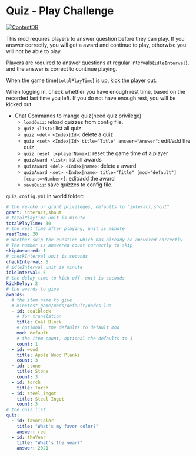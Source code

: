 # Quiz - Play Challenge

[![ContentDB](https://content.minetest.net/packages/snowyu/quiz/shields/title/)](https://content.minetest.net/packages/snowyu/quiz/)

This mod requires players to answer question before they can play. If you answer correctly, you will get a award and continue to play, otherwise you will not be able to play.

Players are required to answer questions at regular intervals(`idleInterval`), and the answer is correct to continue playing.

When the game time(`totalPlayTime`) is up, kick the player out.

When logging in, check whether you have enough rest time, based on the recorded last time you left. If you do not have enough rest, you will be kicked out.

* Chat Commands to mange quiz(need quiz privilege)
  * `loadQuiz`: reload quizzes from config file.
  * `quiz <list>`: list all quiz
  * `quiz <del> <Index|Id>`: delete a quiz
  * `quiz <set> <Index|Id> title="Title" answer="Answer"`: edit/add the quiz
  * `quiz reset [<playerName>]`: reset the game time of a player
  * `quizAward <list>`: list all awards
  * `quizAward <del> <Index|name>`: delete a award
  * `quizAward <set> <Index|name> title="Title" [mod="default"] [count=<Number>]`: edit/add the award
  * `saveQuiz`: save quizzes to config file.

`quiz_config.yml` in world folder:

```yaml
# the revoke or grant privileges, defaults to "interact,shout"
grant: interact,shout
# totalPlayTime unit is minute
totalPlayTime: 30
# the rest time after playing, unit is minute
restTime: 20
# Whether skip the question which has already be answered correctly.
# The number is answered count correctly to skip
skipAnswered: 1
# checkInterval unit is seconds
checkInterval: 5
# idleInterval unit is minute
idleInterval: 5
# the delay time to kick off, unit is seconds
kickDelay: 2
# the awards to give
awards:
  # the item name to give
  # minetest_game/mods/default/nodes.lua
  - id: coalblock
    # for translation
    title: Coal Block
    # optional, the defaults to default mod
    mod: default
    # the item count, optional the defaults to 1
    count: 1
  - id: wood
    title: Apple Wood Planks
    count: 3
  - id: stone
    title: Stone
    count: 3
  - id: torch
    title: Torch
  - id: steel_ingot
    title: Steel Ingot
    count: 3
# the quiz list
quiz:
  - id: favorColor
    title: "What's my favor color?"
    answer: red
  - id: theYear
    title: "What's the year?"
    answer: 2021
```

